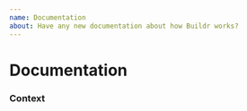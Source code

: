 ```yaml
---
name: Documentation
about: Have any new documentation about how Buildr works?
---
```


<!--
Thanks for creating an issue! Before you submit, please read the following:

Search open/closed issues before submitting since someone might have asked the same thing before!
-->

# Documentation

<!-- Provide a general summary of the issue in the title above -->

### Context

<!-- How has this issue affected you? What are you trying to accomplish? -->
<!-- Providing context helps us come up with a solution that is most useful in the real world. -->